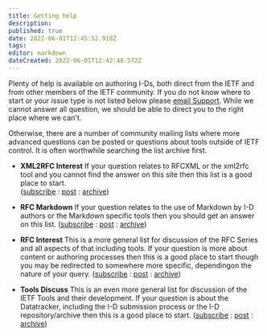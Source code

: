 ```yaml
---
title: Getting help
description: 
published: true
date: 2022-06-01T12:45:52.918Z
tags: 
editor: markdown
dateCreated: 2022-06-01T12:42:48.572Z
---
```


Plenty of help is available on authoring I-Ds, both direct from the IETF and from other members of the IETF community. If you do not know where to start or your issue type is not listed below please [email Support](mailto:support@ietf.org).  While we cannot answer all question, we should be able to direct you to the right place where we can't.

Otherwise, there are a number of community mailing lists where more advanced questions can be posted or questions about tools outside of IETF control.  It is often worthwhile searching the list archive first.

* **XML2RFC Interest**
If your question relates to RFCXML or the xml2rfc tool and you cannot find the answer on this site then this list is a good place to start.  
([subscribe](https://www.ietf.org/mailman/listinfo/xml2rfc) : [post](mailto:xml2rfc@ietf.org) : [archive](https://mailarchive.ietf.org/arch/browse/xml2rfc/))

* **RFC Markdown**
If your question relates to the use of Markdown by I-D authors or the Markdown specific tools then you should get an answer on this list.
([subscribe](https://www.ietf.org/mailman/listinfo/rfc-markdown) : [post](mailto:rfc-markdown@ietf.org) : [archive](https://mailarchive.ietf.org/arch/browse/rfc-markdown/))


* **RFC Interest**
This is a more general list for discussion of the RFC Series and all aspects of that including tools.  If your question is more about content or authoring processes then this is a good place to start though you may be redirected to somewhere more specific, dependingon the nature of your query.
([subscribe](https://www.ietf.org/mailman/listinfo/rfc-interest) : [post](mailto:rfc-interest@rfc-editor.org) : [archive](https://mailarchive.ietf.org/arch/browse/rfc-interest/))

* **Tools Discuss**
This is an even more general list for discussion of the IETF Tools and their development.  If your question is about the Datatracker, including the I-D submission process or the I-D repository/archive then this is a good place to start.
([subscribe](https://www.ietf.org/mailman/listinfo/tools-discuss) : [post](mailto:tools-discuss@ietf.org) : [archive](https://mailarchive.ietf.org/arch/browse/tools-discuss/))
